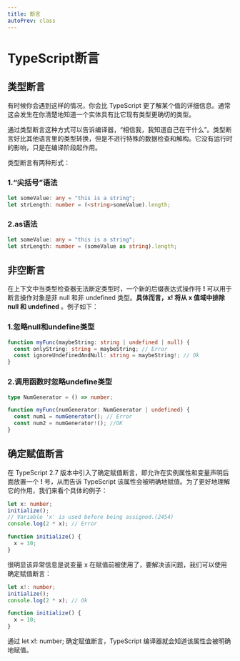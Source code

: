 ```yaml
---
title: 断言
autoPrev: class
---  
```


# TypeScript断言  

## 类型断言  

有时候你会遇到这样的情况，你会比 TypeScript 更了解某个值的详细信息。通常这会发生在你清楚地知道一个实体具有比它现有类型更确切的类型。  

通过类型断言这种方式可以告诉编译器，“相信我，我知道自己在干什么”。类型断言好比其他语言里的类型转换，但是不进行特殊的数据检查和解构。它没有运行时的影响，只是在编译阶段起作用。  

类型断言有两种形式：   

### 1.“尖括号”语法  

```ts
let someValue: any = "this is a string";
let strLength: number = (<string>someValue).length;
```  

### 2.as语法  

```ts
let someValue: any = "this is a string";
let strLength: number = (someValue as string).length;
```  

## 非空断言  

在上下文中当类型检查器无法断定类型时，一个新的后缀表达式操作符 **!** 可以用于断言操作对象是非 null 和非 undefined 类型。**具体而言，x! 将从 x 值域中排除 null 和 undefined** 。例子如下：  

### 1.忽略null和undefine类型  

```ts
function myFunc(maybeString: string | undefined | null) {
  const onlyString: string = maybeString; // Error
  const ignoreUndefinedAndNull: string = maybeString!; // Ok
}
```  

### 2.调用函数时忽略undefine类型  

```ts
type NumGenerator = () => number;

function myFunc(numGenerator: NumGenerator | undefined) {
  const num1 = numGenerator(); // Error
  const num2 = numGenerator!(); //OK
}
```  

## 确定赋值断言  

在 TypeScript 2.7 版本中引入了确定赋值断言，即允许在实例属性和变量声明后面放置一个 **!** 号，从而告诉 TypeScript 该属性会被明确地赋值。为了更好地理解它的作用，我们来看个具体的例子：  

```ts
let x: number;
initialize();
// Variable 'x' is used before being assigned.(2454)
console.log(2 * x); // Error

function initialize() {
  x = 10;
}
```  

很明显该异常信息是说变量 x 在赋值前被使用了，要解决该问题，我们可以使用确定赋值断言：  

```ts
let x!: number;
initialize();
console.log(2 * x); // Ok

function initialize() {
  x = 10;
}
```  

通过 let x!: number; 确定赋值断言，TypeScript 编译器就会知道该属性会被明确地赋值。
